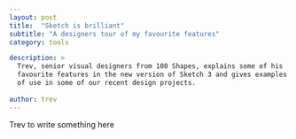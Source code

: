 ```yaml
---
layout: post
title:  "Sketch is brilliant"
subtitle: "A designers tour of my favourite features"
category: tools

description: >
  Trev, senior visual designers from 100 Shapes, explains some of his
  favourite features in the new version of Sketch 3 and gives examples
  of use in some of our recent design projects.
  
author: trev
---
```


Trev to write something here